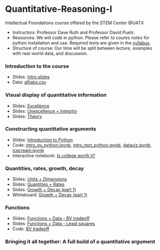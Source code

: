 # Quantitative-Reasoning-I
Intellectual Foundations course offered by the STEM Center @UATX

- Instructors: Professor Dave Ruth and Professor David Puelz.
- Resources: We will code in python.  Please refer to coures notes for python installation and use.  Required texts are given in the [syllabus](syllabus.pdf).
- Structure of course: Our time will be split between lecture, examples with real-world data, and discussion.

### Introduction to the course

- Slides: [Intro slides](topics/Introduction/intro.pdf)
- Data: [alltabs.csv](data/alltabs.csv)

### Visual display of quantitative information

- Slides: [Excellence](topics/DataViz/excellence.pdf)
- Slides: [Unexcellence + Integrity](topics/DataViz/hallofshame.pdf)
- Slides: [Theory](topics/DataViz/theory.pdf)

### Constructing quantitative arguments

- Slides: [Introduction to Python](topics/QuantArguments/python.pdf)
- Code: [intro_py_python.ipynb](notebooks/intro-py.ipynb), [intro_text_python.ipynb](notebooks/intro_text_python.ipynb), [dataviz.ipynb](notebooks/dataviz.ipynb), [icecream.ipynb](notebooks/icecream.ipynb)
- Interactive notebook: [Is college worth it?](https://colab.research.google.com/github/dpuelz/Quantitative-Reasoning-I/blob/main/notebooks/college_costbenefit.ipynb#scrollTo=7812d318-b68c-4949-bc32-106d38a992a3)


### Quantities, rates, growth, decay

- Slides: [Units + Dimensions](topics/RatesGrowthDecay/units_and_dims.pdf)
- Slides: [Quantities + Rates](topics/RatesGrowthDecay/quantities_and_rates.pdf)
- Slides: [Growth + Decay (part 1)](topics/RatesGrowthDecay/growth_and_decay_pt1.pdf)
- Whiteboard: [Growth + Decay (part 1)](topics/RatesGrowthDecay/GrowthAndDecay1.pdf)

### Functions

- Slides: [Functions + Data - BV tradeoff](topics/Functions/BVtradeoff.pdf)
- Slides: [Functions + Data - Least squares](topics/Functions/prediction.pdf)
- Code: [BV tradeoff](notebooks/inclass_BV.ipynb)

### Bringing it all together: A full build of a quantitative argument

